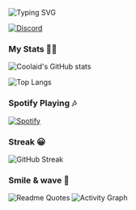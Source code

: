 ![Typing SVG](https://readme-typing-svg.demolab.com?font=Shantell+Sans&size=50&pause=50&color=D83A7C&center=true&vCenter=true&width=1000&height=125&lines=Hi+There!%F0%9F%91%8B;This+is+Coolaid+%F0%9F%99%82)

[![Discord](https://img.shields.io/badge/Discord-%235865F2.svg?style=for-the-badge&logo=discord&logoColor=white)](https://discord.gg/thestarship)

### My Stats 👨‍💻
![Coolaid's GitHub stats](https://github-readme-stats-cool-aid-man.vercel.app/api?username=cool-aid-man&count_private=true&show_icons=true&theme=radical)

![Top Langs](https://github-readme-stats-cool-aid-man.vercel.app/api/top-langs/?username=cool-aid-man&theme=radical&layout=donut)

### Spotify Playing 🎶
[![Spotify](https://novatorem-cool-aid-man.vercel.app/api/spotify)](https://open.spotify.com/user/rovyiq02bcx7aamrconoysudp)

### Streak 😀
![GitHub Streak](https://readme-streak-stats-cool-aid-man.vercel.app?user=cool-aid-man&theme=radical)

### Smile & wave 🙌
![Readme Quotes](https://quotes-github-readme.vercel.app/api?type=horizontal&theme=radical)
![Activity Graph](https://activity-graph-cool-aid-man.vercel.app/graph?username=cool-aid-man&custom_title=Cool%20aid's%20Contribution%20Graph%20✌️&title_color=d83a7c&theme=react-dark&radius=10&height=400)
